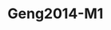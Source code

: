 <a name="material" />

# Geng2014-M1
<script type="application/ld+json">
  {
    "@context": "https://schema.org/",
    "@type": "ChemicalSubstance",
    "http://purl.org/dc/terms/conformsTo":
      {
        "@type": "CreativeWork",
        "@id": "https://bioschemas.org/profiles/ChemicalSubstance/0.4-RELEASE/"
      },
    "@id": "https://egonw.github.io/nanowiki/nanowiki437.html#material",
    "name": "Geng2014-M1",
    "sameAs: "http://127.0.0.1/mediawiki/index.php/Special:URIResolver/Geng2014-2DM1"
  }
</script>

